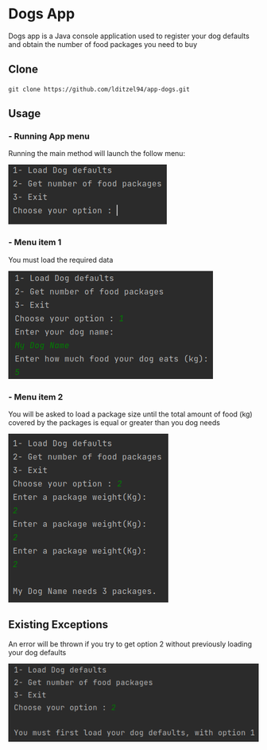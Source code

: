 # Dogs App

Dogs app is a Java console application used to register your dog defaults and obtain the number of food packages you
need to buy

## Clone

`git clone https://github.com/lditzel94/app-dogs.git`

## Usage

### - Running App menu

Running the main method will launch the follow menu:

![img.png](resources/app-menu.png)

### - Menu item 1

You must load the required data

![img.png](resources/menu-item-1.png)

### - Menu item 2

You will be asked to load a package size until the total amount of food (kg) covered by the packages is equal or greater
than you dog needs

![img.png](resources/menu-item-2.png)

## Existing Exceptions

An error will be thrown if you try to get option 2 without previously loading your dog defaults

![img.png](resources/no-dog-exception.png)